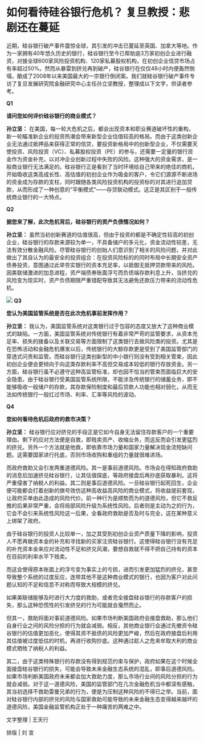 # 如何看待硅谷银行危机？ 复旦教授：悲剧还在蔓延

近期，硅谷银行破产事件震惊全球，其引发的冲击已蔓延至英国、加拿大等地。作为一家拥有40年悠久历史的银行，硅谷银行至今已帮助逾3万家初创企业进行融资，对接全球600家风险投资机构、120家私募股权机构，在初创企业信贷市场占有率超过50%。然而从暴雷到挤兑再到破产，硅谷银行在仅仅48小时内便轰然倒塌，酿成了2008年以来美国最大的一宗银行倒闭案。我们就硅谷银行破产事件专访了复旦发展研究院金融研究中心主任孙立坚教授，整理成以下文字，供读者参考。

**Q1**

**请问您如何评价硅谷银行的商业模式？**

**孙立坚：**
在美国，每一轮大危机之后，都会出现资本和职业赛道破坏性的重构，新一轮瞄准新企业的投资热潮会带来新型企业估值较高的格局。而由于这类创新企业无法通过抵押品来获得正常的信贷，要投资新格局中的创新型企业，不仅需要天使投资、风险投资（VC）、私募股权投资（PE）的参与，还需要一定量的银行资金作为资金补充，以对冲企业创新过程中失败的风险。这种强大的资金需求，是一般商业银行无法满足的。硅谷银行正是看到了当时环境给自己带来的绝佳的商机，开始吸收这类高成长性、高估值的初创企业作为吸金的客户，令它们源源不断进场的资金成为存款的支柱，同时跟随各类风险投资机构的投资标的对其进行追加贷款，从而形成了一种创意的“平衡模式”——存贷联动模式。这正是其区别于一般传统商业银行的一大特点。

**Q2**

**据您来了解，此次危机背后，硅谷银行的资产负债情况如何？**

**孙立坚：**
虽然当初创新赛道的估值很高，但由于投资的都是不确定性较高的初创企业，硅谷银行的存款来源较为单一，不具备储户的多元化，资金流动性较差，无法有效分散金融风险。尽管硅谷银行的创始人们意识到了相关的风险问题，并对此做出了其自认为的最安全的投资组合：在投资风险标的的同时布局中长期安全资产债券投资，意图通过此举夯实银行的资本充足率，以抵御无抵押贷款带来的风险。因美联储激进的加息进程，资产端债券账面浮亏而负债端存款利息上升，当挤兑的风险变为现实时，资产负债期限严重错配导致其无法避免还款压力带来的流动性危机。

![](https://inews.gtimg.com/news_bt/OHOI1oMr51Z5389fBm52Z_0FgC4ezrLAUOFA96hQX6zlgAA/1000)
**Q3**

**您认为美国监管系统是否在此次危机事前发挥作用？**

**孙立坚：**
我认为，美国监管系统对这类银行过于包容的态度又放大了这种商业模式的缺陷。一方面，美国监管系统对传统银行有着非常严苛的监管要求，从资本充足率、损失的拨备以及关联交易等方面限制了这类银行去做风险类的投资。尤其是在恐怖活动和金融危机爆发以后，传统银行的大额存款更是受到了美国监管部门的穿透式问责和监管。而硅谷银行这类创新型的中小银行则没有受到相关管束，因此初创企业便会更倾向于向这类存款利率不高但交易成本较低的银行存放资金。另一方面，硅谷银行虽不必遵守这种高监管标准，却也因不恰当的管束而面临巨大的安全隐患。由于硅谷银行受美国监管系统所限，不能涉及传统银行的储蓄业务，即不能够吸收一般储户的存款，其存款保险制度和最后贷款人功能也相对弱化，从而无法如传统银行一般扛过市场、利率、汇率等风险的波动。

**Q4**

**您如何看待危机后政府的救市决策？**

**孙立坚：**
硅谷银行应对挤兑的手段正是它如今自身无法留住存款客户的一个重要理由。剩下的应对方法便是自救，即贱卖资产、收缩业务，而这反而会引发更猛烈的挤兑。另外一个方法就是他救，即依靠市场力量和国家力量解决现金流短缺问题。这需要国家进行托底，否则市场收购和重组的力量就很难进场。

而政府救助又会引发两重道德风险。其一是事前道德风险。市场会在得知政府救助的消息后加速挤兑硅谷银行，让其估值探底，等政府接盘后再抄底获取暴利。这将严重侵害了纳税人的利益。其二则是事后道德风险。一旦硅谷银行起死回生，企业便可能都会打着创新的旗号效仿这种高收益高风险的商业模式，将收益提前套现，让政府买单由此造成的风险代价。前一种行为是顺势而为的道德风险，但它不救反推的后果非常严重，会将局部风险升级为系统性风险。后者则是主动为之的行为，它会不会引来系统性风险这一后果，全看政府救助是否及时与完全，这在某种意义上绑架了政府。

由于硅谷银行的投资人比较单一，加之其受到初创企业资产质量下降的影响，投资人不愿再做资本金的补充和寻找新的买家注资硅谷银行。这使得硅谷银行没有充足的补充资本金来应对流动性不足和挤兑风潮，要想自救就不得不把自己持有的资本在目前的利率水平下贱卖。

而这会使得原本账面上的浮亏变为事实上的亏损，进而引发更加猛烈的挤兑，甚至导致整个系统的过度反应，连带其他不是这种商业模式的银行，也因为客户对此问题认知的不足和信息不对称而导致大规模的挤兑。

如果美联储能够及时进行大力度的救助，或者完全接盘硅谷银行的存款客户的损失，那么这种恐慌性的引发挤兑的行为可能就会戛然而止。

但其一，救助将面对事前道德风险。如果市场判断美国政府会接盘救助，那么他们自身行业之间的风险分担的行为就会减弱。相反，其他商业银行会通过先撤资令硅谷银行的估值更加恶化，使得其资不抵债的风险更加严峻，然后在政府接盘后利用其估值被过度低估的时机，再进行收购抄底。这种通过趁人之危来牟取大利的商业模式牺牲了纳税人的利益。

其二，由于这类特殊银行的存款没有得到规范约束与保护，政府如果在这个时候全面接盘硅谷银行的损失，可能会导致未来金融生态系统的混乱，即事后道德风险。如果市场判断美国政府未来都会加大救助力度，那么市场行业间的风险分担的行为就会减弱。对于这一道德风险，美国的监管部门在几次金融危机当中都深有感触，其当初选择不救助雷曼兄弟的行为，便是为压制这种风险的不得已之举。当前，面对硅谷银行内部的挤兑的风险与国家救助可能导致的未来金融生态变得越来越坏的道德风险，美国金融监管机构正处于一种痛苦的两难之中。

文字整理 | 王天行

排版 | 刘 宣

